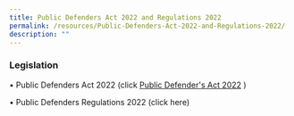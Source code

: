 ```yaml
---
title: Public Defenders Act 2022 and Regulations 2022
permalink: /resources/Public-Defenders-Act-2022-and-Regulations-2022/
description: ""
---
```

### Legislation


•	Public Defenders Act 2022 (click [Public Defender's Act 2022](/files/Public%20Defenders%20Act%202022.pdf)  )

•	Public Defenders Regulations 2022 (click here)